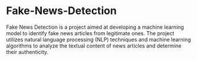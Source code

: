 # Fake-News-Detection
Fake News Detection is a project aimed at developing a machine learning model to identify fake news articles from legitimate ones. The project utilizes natural language processing (NLP) techniques and machine learning algorithms to analyze the textual content of news articles and determine their authenticity.

